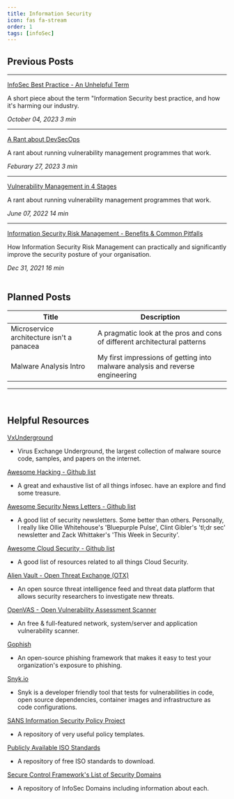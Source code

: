 ```yaml
---
title: Information Security
icon: fas fa-stream
order: 1
tags: [infoSec]
---
```


## Previous Posts

---

[InfoSec Best Practice - An Unhelpful Term](https://ross-sec-audio.github.io/posts/InfoSec-Best-Practice-An-Unhelpful-Term/ "InfoSec Best Practice - An Unhelpful Term")

A short piece about the term "Information Security best practice, and how it's harming our industry.

<div class="mr-auto">
    <i class="far fa-calendar fa-fw"></i>
    <em class="timeago" date="2023-10-04 00:00:00 +0000" data-toggle="tooltip" data-placement="bottom" title="Wed, Oct 04, 2023, 12:00 AM +0000">October 04, 2023</em>
    <i class="far fa-clock fa-fw"></i>
    <span class="readtime" data-toggle="tooltip" data-placement="bottom" title="1000 words">
        <em>3 min</em>
    </span>
</div>

___

[A Rant about DevSecOps](https://ross-sec-audio.github.io/posts/DevSecOPs-Rant/ "A Rant about DevSecOps")

A rant about running vulnerability management programmes that work.

<div class="mr-auto">
    <i class="far fa-calendar fa-fw"></i>
    <em class="timeago" date="2023-02-27 00:00:00 +0000" data-toggle="tooltip" data-placement="bottom" title="Mon, Feb 27, 2023, 12:00 AM +0000">Feburary 27, 2023</em>
    <i class="far fa-clock fa-fw"></i>
    <span class="readtime" data-toggle="tooltip" data-placement="bottom" title="1000 words">
        <em>3 min</em>
    </span>
</div>

___

[Vulnerability Management in 4 Stages](https://ross-sec-audio.github.io/posts/Vulnerability-Management-in-4-Stages/ "Vulnerability Management in 4 Stages")

A rant about running vulnerability management programmes that work.

<div class="mr-auto">
    <i class="far fa-calendar fa-fw"></i>
    <em class="timeago" date="2022-06-07 00:00:00 +0000" data-toggle="tooltip" data-placement="bottom" title="Tues, June 07, 2022, 12:00 AM +0000">June 07, 2022</em>
    <i class="far fa-clock fa-fw"></i>
    <span class="readtime" data-toggle="tooltip" data-placement="bottom" title="1000 words">
        <em>14 min</em>
    </span>
</div>

___

[Information Security Risk Management - Benefits & Common Pitfalls](https://ross-sec-audio.github.io/posts/Risk-Management-Explained/ "Information Security Risk Management - Benefits & Common Pitfalls")

How Information Security Risk Management can practically and significantly improve the security posture of your organisation.

<div class="mr-auto">
    <i class="far fa-calendar fa-fw"></i>
    <em class="timeago" date="2021-12-31 00:00:00 +0000" data-toggle="tooltip" data-placement="bottom" title="Fri, Dec 31, 2021, 12:00 AM +0000">Dec 31, 2021 </em>
    <i class="far fa-clock fa-fw"></i>
    <span class="readtime" data-toggle="tooltip" data-placement="bottom" title="1180 words">
        <em>16 min</em>
    </span>
</div>
<br>

## Planned Posts

| Title | Description |
| ------ | ----------- |
| Microservice architecture isn't a panacea | A pragmatic look at the pros and cons of different architectural patterns |
| Malware Analysis Intro | My first impressions of getting into malware analysis and reverse engineering |

---
<br>

## Helpful Resources

[VxUnderground](https://vxunderground.org "VxUnderground") 
- Virus Exchange Underground, the largest collection of malware source code, samples, and papers on the internet.

[Awesome Hacking - Github list](https://github.com/Hack-with-Github/Awesome-Hacking "Awesome Hacking - Github list") 
- A great and exhaustive list of all things infosec. have an explore and find some treasure.

[Awesome Security News Letters - Github list](https://github.com/TalEliyahu/awesome-security-newsletters "Awesome Security News Letters - Github list") 
- A good list of security newsletters. Some better than others. Personally, I really like Ollie Whitehouse's 'Bluepurple Pulse', Clint Gibler's 'tl;dr sec' newsletter and Zack Whittaker's 'This Week in Security'.

[Awesome Cloud Security - Github list](https://github.com/4ndersonLin/awesome-cloud-security "Awesome Cloud Security - Github list") 
- A good list of resources related to all things Cloud Security.

[Alien Vault - Open Threat Exchange (OTX)](https://otx.alienvault.com/ "Alien Vault - Open Threat Exchange (OTX)")
- An open source threat intelligence feed and threat data platform that allows security researchers to investigate new threats.

[OpenVAS - Open Vulnerability Assessment Scanner](https://github.com/greenbone/openvas-scanner/ "OpenVAS - Open Vulnerability Assessment Scanner")
- An free & full-featured network, system/server and application vulnerability scanner.

[Gophish](https://getgophish.com/ "Gophish")
- An open-source phishing framework that makes it easy to test your organization's exposure to phishing.

[Snyk.io](https://www.Snyk.io/ "Snyk.io")
- Snyk is a developer friendly tool that tests for vulnerabilities in code, open source dependencies, container images and infrastructure as code configurations.

[SANS Information Security Policy Project](https://www.sans.org/information-security-policy/?msc=main-nav "SANS Information Security Policy Project")
 - A repository of very useful policy templates.

[Publicly Available ISO Standards](https://standards.iso.org/ittf/PubliclyAvailableStandards/ "Publicly Available ISO Standards")
- A repository of free ISO standards to download.

[Secure Control Framework's List of Security Domains](https://www.securecontrolsframework.com/scf-domains "Secure Control Framework's List of Security Domains")
- A repository of InfoSec Domains including information about each.
